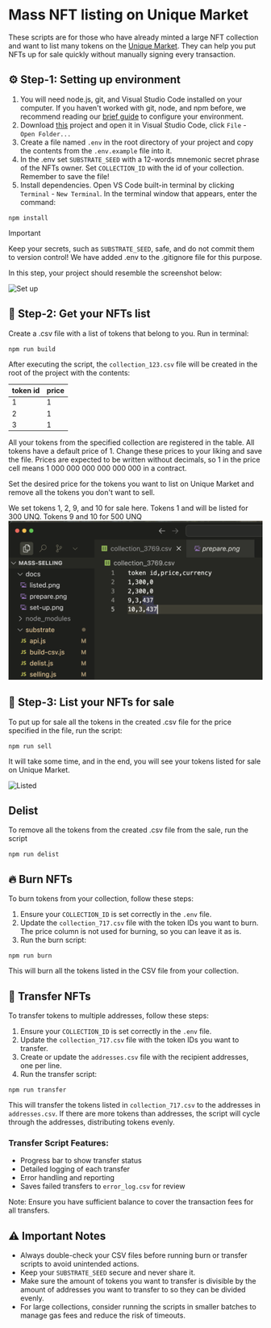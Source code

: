 # Mass NFT listing on Unique Market

These scripts are for those who have already minted a large NFT collection and want to list many tokens on the [Unique Market](https://unqnft.io). They can help you put NFTs up for sale quickly without manually signing every transaction.

## ⚙️ Step-1: Setting up environment

1. You will need node.js, git, and Visual Studio Code installed on your computer. If you haven't worked with git, node, and npm before, we recommend reading our [brief guide](https://docs.unique.network/tutorials/minting/setup-environment.html) to configure your environment.
2. Download [this](https://github.com/UniqueNetwork/mass-selling/tree/master) project and open it in Visual Studio Code, click `File` - `Open Folder...`
3. Create a file named `.env` in the root directory of your project and copy the contents from the `.env.example` file into it.
4. In the .env set `SUBSTRATE_SEED` with a 12-words mnemonic secret phrase of the NFTs owner. Set `COLLECTION_ID` with the id of your collection. Remember to save the file!
5. Install dependencies. Open VS Code built-in terminal by clicking `Terminal` - `New Terminal`. In the terminal window that appears, enter the command:

```sh:no-line-numbers
npm install
```

> [!IMPORTANT]
> Keep your secrets, such as `SUBSTRATE_SEED`, safe, and do not commit them to version control! We have added .env to the .gitignore file for this purpose.

In this step, your project should resemble the screenshot below:

![Set up](./docs/set-up.png)

## 📄 Step-2: Get your NFTs list

Create a .csv file with a list of tokens that belong to you. Run in terminal:

```sh:no-line-numbers
npm run build
```

After executing the script, the `collection_123.csv` file will be created in the root of the project with the contents:

| token id | price |
|----------|-------|
| 1        | 1     |
| 2        | 1     |
| 3        | 1     |

All your tokens from the specified collection are registered in the table. All tokens have a default price of 1. Change these prices to your liking and save the file.
Prices are expected to be written without decimals, so 1 in the price cell means 1 000 000 000 000 000 000 in a contract.

Set the desired price for the tokens you want to list on Unique Market and remove all the tokens you don't want to sell.

We set tokens 1, 2, 9, and 10 for sale here. Tokens 1 and will be listed for 300 UNQ. Tokens 9 and 10 for 500 UNQ
![Prepare for sale](./docs/prepare.png)

## 🎁 Step-3: List your NFTs for sale

To put up for sale all the tokens in the created .csv file for the price specified in the file, run the script:

```sh:no-line-numbers
npm run sell
```

It will take some time, and in the end, you will see your tokens listed for sale on Unique Market.

![Listed](./docs/listed.png)

## Delist

To remove all the tokens from the created .csv file from the sale, run the script

```sh:no-line-numbers
npm run delist
```

## 🔥 Burn NFTs

To burn tokens from your collection, follow these steps:

1. Ensure your `COLLECTION_ID` is set correctly in the `.env` file.
2. Update the `collection_717.csv` file with the token IDs you want to burn. The price column is not used for burning, so you can leave it as is.
3. Run the burn script:

```sh:no-line-numbers
npm run burn
```

This will burn all the tokens listed in the CSV file from your collection.

## 🔄 Transfer NFTs

To transfer tokens to multiple addresses, follow these steps:

1. Ensure your `COLLECTION_ID` is set correctly in the `.env` file.
2. Update the `collection_717.csv` file with the token IDs you want to transfer.
3. Create or update the `addresses.csv` file with the recipient addresses, one per line.
4. Run the transfer script:

```sh:no-line-numbers
npm run transfer
```

This will transfer the tokens listed in `collection_717.csv` to the addresses in `addresses.csv`. If there are more tokens than addresses, the script will cycle through the addresses, distributing tokens evenly.

### Transfer Script Features:
- Progress bar to show transfer status
- Detailed logging of each transfer
- Error handling and reporting
- Saves failed transfers to `error_log.csv` for review

Note: Ensure you have sufficient balance to cover the transaction fees for all transfers.

## ⚠️ Important Notes

- Always double-check your CSV files before running burn or transfer scripts to avoid unintended actions.
- Keep your `SUBSTRATE_SEED` secure and never share it.
- Make sure the amount of tokens you want to transfer is divisible by the amount of addresses you want to transfer to so they can be divided evenly.
- For large collections, consider running the scripts in smaller batches to manage gas fees and reduce the risk of timeouts.

